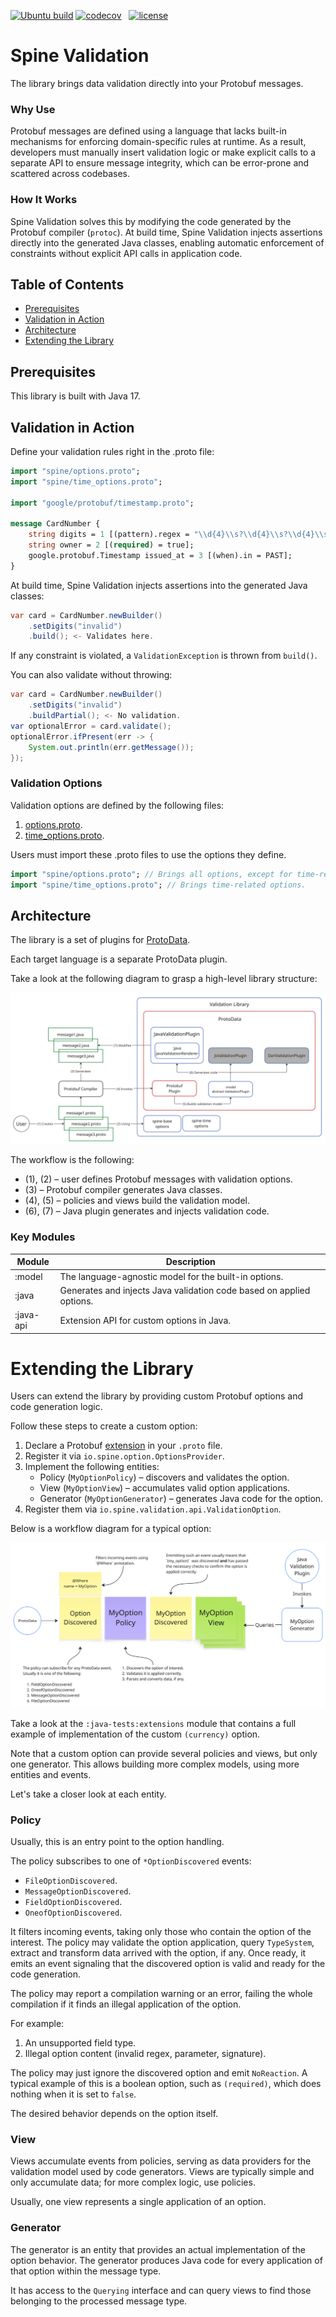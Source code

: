 [![Ubuntu build][ubuntu-build-badge]][gh-actions]
[![codecov][codecov-badge]][codecov] &nbsp;
[![license][license-badge]][license]

# Spine Validation

The library brings data validation directly into your Protobuf messages.

### Why Use

Protobuf messages are defined using a language that lacks built-in mechanisms for enforcing 
domain-specific rules at runtime. As a result, developers must manually insert validation logic
or make explicit calls to a separate API to ensure message integrity, which can be error-prone 
and scattered across codebases.

### How It Works

Spine Validation solves this by modifying the code generated by the Protobuf compiler (`protoc`).
At build time, Spine Validation injects assertions directly into the generated Java classes, 
enabling automatic enforcement of constraints without explicit API calls in application code.

## Table of Contents

- [Prerequisites](#prerequisites)
- [Validation in Action](#validation-in-action)
- [Architecture](#architecture)
- [Extending the Library](#extending-the-library)

## Prerequisites

This library is built with Java 17.

## Validation in Action

Define your validation rules right in the .proto file:

```protobuf
import "spine/options.proto";
import "spine/time_options.proto";

import "google/protobuf/timestamp.proto";

message CardNumber {
    string digits = 1 [(pattern).regex = "\\d{4}\\s?\\d{4}\\s?\\d{4}\\s?\\d{4}"];
    string owner = 2 [(required) = true];
    google.protobuf.Timestamp issued_at = 3 [(when).in = PAST];
}
```

At build time, Spine Validation injects assertions into the generated Java classes:

```java
var card = CardNumber.newBuilder()
    .setDigits("invalid")
    .build(); <- Validates here.
```

If any constraint is violated, a `ValidationException` is thrown from `build()`.

You can also validate without throwing:

```java
var card = CardNumber.newBuilder()
    .setDigits("invalid")
    .buildPartial(); <- No validation.
var optionalError = card.validate();
optionalError.ifPresent(err -> {
    System.out.println(err.getMessage());
});
```

### Validation Options

Validation options are defined by the following files:

1. [options.proto](https://github.com/SpineEventEngine/base/blob/master/base/src/main/proto/spine/options.proto).
2. [time_options.proto](https://github.com/SpineEventEngine/time/blob/master/time/src/main/proto/spine/time_options.proto).

Users must import these .proto files to use the options they define.

```protobuf
import "spine/options.proto"; // Brings all options, except for time-related ones.
import "spine/time_options.proto"; // Brings time-related options.
```

## Architecture

The library is a set of plugins for [ProtoData](https://github.com/SpineEventEngine/ProtoData).

Each target language is a separate ProtoData plugin.

Take a look at the following diagram to grasp a high-level library structure:

![High-level library structure overview](.github/readme/high_level_overview.png)

The workflow is the following:

- (1), (2) – user defines Protobuf messages with validation options.
- (3) – Protobuf compiler generates Java classes.
- (4), (5) – policies and views build the validation model.
- (6), (7) – Java plugin generates and injects validation code.

### Key Modules

| Module    | Description                                                          |
|-----------|----------------------------------------------------------------------|
| :model    | The language-agnostic model for the built-in options.                |
| :java     | Generates and injects Java validation code based on applied options. |
| :java-api | Extension API for custom options in Java.                            |

# Extending the Library

Users can extend the library by providing custom Protobuf options and code generation logic.

Follow these steps to create a custom option:

1. Declare a Protobuf [extension](https://protobuf.dev/programming-guides/proto3/#customoptions)
   in your `.proto` file.
2. Register it via `io.spine.option.OptionsProvider`.
3. Implement the following entities:
   - Policy (`MyOptionPolicy`) – discovers and validates the option.
   - View (`MyOptionView`) – accumulates valid option applications.
   - Generator (`MyOptionGenerator`) – generates Java code for the option.
4. Register them via `io.spine.validation.api.ValidationOption`.

Below is a workflow diagram for a typical option:

![Typical custom option](.github/readme/typical_custom_option.png)

Take a look at the `:java-tests:extensions` module that contains a full example of
implementation of the custom `(currency)` option.

Note that a custom option can provide several policies and views, but only one generator.
This allows building more complex models, using more entities and events.

Let's take a closer look at each entity.

### Policy

Usually, this is an entry point to the option handling. 

The policy subscribes to one of `*OptionDiscovered` events: 

- `FileOptionDiscovered`.
- `MessageOptionDiscovered`.
- `FieldOptionDiscovered`.
- `OneofOptionDiscovered`.

It filters incoming events, taking only those who contain the option of the interest. The policy
may validate the option application, query `TypeSystem`, extract and transform data arrived with 
the option, if any. Once ready, it emits an event signaling that the discovered option is valid 
and ready for the code generation.

The policy may report a compilation warning or an error, failing the whole compilation if it
finds an illegal application of the option. 

For example:

1. An unsupported field type.
2. Illegal option content (invalid regex, parameter, signature).

The policy may just ignore the discovered option and emit `NoReaction`. A typical example
of this is a boolean option, such as `(required)`, which does nothing when it is set to `false`.

The desired behavior depends on the option itself.

### View

Views accumulate events from policies, serving as data providers for the validation model 
used by code generators. Views are typically simple and only accumulate data; for more complex
logic, use policies.

Usually, one view represents a single application of an option.

### Generator

The generator is an entity that provides an actual implementation of the option behavior. 
The generator produces Java code for every application of that option within the message type.

It has access to the `Querying` interface and can query views to find those belonging 
to the processed message type.

[codecov]: https://codecov.io/gh/SpineEventEngine/validation
[codecov-badge]: https://codecov.io/gh/SpineEventEngine/validation/branch/master/graph/badge.svg
[license-badge]: https://img.shields.io/badge/license-Apache%20License%202.0-blue.svg?style=flat
[license]: http://www.apache.org/licenses/LICENSE-2.0
[gh-actions]: https://github.com/SpineEventEngine/validation/actions
[ubuntu-build-badge]: https://github.com/SpineEventEngine/validation/actions/workflows/build-on-ubuntu.yml/badge.svg
